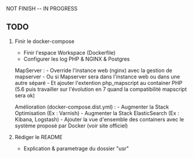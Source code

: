 NOT FINISH -- IN PROGRESS

TODO
----

1. Finir le docker-compose
	- Finir l'espace Workspace (Dockerfile)
	- Configurer les log PHP & NGINX & Postgres

	MapServer :
		- Override l'instance web (nginx) avec la gestion de mapserver
		- Ou si Mapserver sera dans l'instance web ou dans une autre séparé
		- Et ajouter l'extention php_mapscript au container PHP (5.6 puis travailler sur l'évolution en 7 quand la compatibilité mapscript sera ok)
	
	Amélioration (docker-compose.dist.yml) :
		- Augmenter la Stack Optimisation (Ex : Varnish)
		- Augmenter la Stack ElasticSearch (Ex : Kibana, Logstash)
		- Ajouter la vue d'ensemble des containers avec le système proposé par Docker (voir site officiel)

2. Rédiger le README
	- Explication & parametrage du dossier "usr"